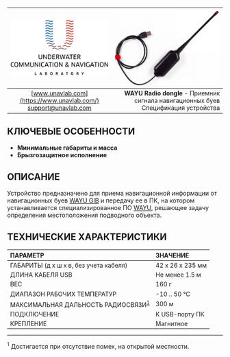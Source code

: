 <div style="page-break-after: always;"></div>

| ![logo](/documentation/sm_logo.png) | ![logo](/documentation/wayu_rf_dongle.png) |
| :---: | ---: |
| [www.unavlab.com](https://www.unavlab.com/) <br/> [support@unavlab.com](mailto:support@unavlab.com) | **WAYU Radio dongle** - Приемник сигнала навигационных буев <br/> Спецификация устройства |

## КЛЮЧЕВЫЕ ОСОБЕННОСТИ

* **Минимальные габариты и масса**
* **Брызгозащитное исполнение**

## ОПИСАНИЕ

Устройство предназначено для приема навигационной информации от навигационных буев [WAYU GIB](WAYU_GIB_Specification_ru.md) и передачу ее в ПК, на котором устанавливается специализированное ПО [WAYU](https://github.com/ucnl/WAYU), решающее задачу определения местоположения подводного объекта.

<div style="page-break-after: always;"></div>

## ТЕХНИЧЕСКИЕ ХАРАКТЕРИСТИКИ

| ПАРАМЕТР | ЗНАЧЕНИЕ |
| :--- | :--- |
| ГАБАРИТЫ (д х ш х в, без учета кабеля) | 42 x 26 х 235 мм |
| ДЛИНА КАБЕЛЯ USB | Не менее 1.5 м |
| ВЕС | 160 г |
| ДИАПАЗОН РАБОЧИХ ТЕМПЕРАТУР | -10 .. 50 °С |
| МАКСИМАЛЬНАЯ ДАЛЬНОСТЬ РАДИОСВЯЗИ<sup>[1](#footnote1)</sup> | 300 м |
| ПОДКЛЮЧЕНИЕ | К USB-порту ПК |
| КРЕПЛЕНИЕ | Магнитное |

________________
<a name="footnote1"><sup>1</sup></a> Достигается при отсутствие помех, на открытой местности.  

<div style="page-break-after: always;"></div>
